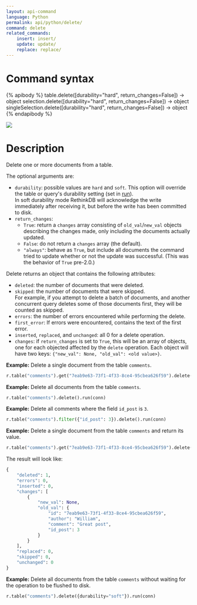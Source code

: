 ```yaml
---
layout: api-command
language: Python
permalink: api/python/delete/
command: delete
related_commands:
    insert: insert/
    update: update/
    replace: replace/
---
```


# Command syntax #

{% apibody %}
table.delete([durability="hard", return_changes=False])
    &rarr; object
selection.delete([durability="hard", return_changes=False])
    &rarr; object
singleSelection.delete([durability="hard", return_changes=False])
    &rarr; object
{% endapibody %}

<img src="/assets/images/docs/api_illustrations/delete-vector.png" class="api_command_illustration" />

# Description #

Delete one or more documents from a table.

The optional arguments are:

- `durability`: possible values are `hard` and `soft`. This option will override the
table or query's durability setting (set in [run](/api/python/run/)).  
In soft durability mode RethinkDB will acknowledge the write immediately after
receiving it, but before the write has been committed to disk.
- `return_changes`:
    - `True`: return a `changes` array consisting of `old_val`/`new_val` objects describing the changes made, only including the documents actually updated.
    - `False`: do not return a `changes` array (the default).
    - `"always"`: behave as `True`, but include all documents the command tried to update whether or not the update was successful. (This was the behavior of `True` pre-2.0.)

Delete returns an object that contains the following attributes:

- `deleted`: the number of documents that were deleted.
- `skipped`: the number of documents that were skipped.  
For example, if you attempt to delete a batch of documents, and another concurrent query
deletes some of those documents first, they will be counted as skipped.
- `errors`: the number of errors encountered while performing the delete.
- `first_error`: If errors were encountered, contains the text of the first error.
- `inserted`, `replaced`, and `unchanged`: all 0 for a delete operation.
- `changes`: if `return_changes` is set to `True`, this will be an array of objects, one for each objected affected by the `delete` operation. Each object will have two keys: `{"new_val": None, "old_val": <old value>}`.


__Example:__ Delete a single document from the table `comments`.

```py
r.table("comments").get("7eab9e63-73f1-4f33-8ce4-95cbea626f59").delete().run(conn)
```

__Example:__ Delete all documents from the table `comments`.

```py
r.table("comments").delete().run(conn)
```

__Example:__ Delete all comments where the field `id_post` is `3`.

```py
r.table("comments").filter({"id_post": 3}).delete().run(conn)
```

__Example:__ Delete a single document from the table `comments` and return its value.

```py
r.table("comments").get("7eab9e63-73f1-4f33-8ce4-95cbea626f59").delete(return_changes=True).run(conn)
```

The result will look like:

```py
{
    "deleted": 1,
    "errors": 0,
    "inserted": 0,
    "changes": [
        {
            "new_val": None,
            "old_val": {
                "id": "7eab9e63-73f1-4f33-8ce4-95cbea626f59",
                "author": "William",
                "comment": "Great post",
                "id_post": 3
            }
        }
    ],
    "replaced": 0,
    "skipped": 0,
    "unchanged": 0
}
```


__Example:__ Delete all documents from the table `comments` without waiting for the
operation to be flushed to disk.

```py
r.table("comments").delete({durability="soft"}).run(conn)
```
